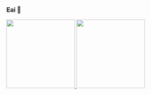 ### Eai 👋

<div>
  <a href="https://github.com/pcanabarro">
  
</div>
  
<img height="180em" src="https://github-readme-stats.vercel.app/api?username=pcanabarro&show_icons=true&theme=github_dark&include_all_commits=true&count_private=true"/>
<img height="180em" src="https://github-readme-stats.vercel.app/api/top-langs/username=pcanabarro&layout=compact&langs_count=16&theme=github_dark"/>
